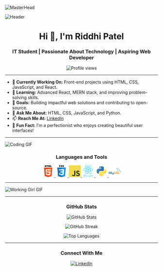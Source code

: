 ![MasterHead](https://webcloudtechnology.in/wp-content/uploads/2022/07/Web-Designing-Banner.gif)

![Header](https://user-images.githubusercontent.com/74038190/212750423-f1e51226-bc89-4b5f-b2f1-8ccf6e8b3fce.gif)

<h1 align="center">Hi 👋, I'm Riddhi Patel</h1>
<h3 align="center">IT Student | Passionate About Technology | Aspiring Web Developer</h3>

<p align="center">
  <img src="https://komarev.com/ghpvc/?username=riiddhii28&label=Profile%20Views&color=ff69b4&style=plastic" alt="Profile views" />
</p>

---

- 🌟 **Currently Working On:** Front-end projects using HTML, CSS, JavaScript, and React.  
- 🌱 **Learning:** Advanced React, MERN stack, and improving problem-solving skills.  
- 🎯 **Goals:** Building impactful web solutions and contributing to open-source.  
- 💬 **Ask Me About:** HTML, CSS, JavaScript, and Python.  
- 📫 **Reach Me At:** [LinkedIn](https://linkedin.com/in/riddhi-patel28)  
- 🦄 **Fun Fact:** I’m a perfectionist who enjoys creating beautiful user interfaces!  

---

![Coding GIF](https://c.tenor.com/2uyENRmiUt0AAAAC/coding.gif)

<h3 align="center">Languages and Tools</h3>
<p align="center">
  <a href="https://developer.mozilla.org/en-US/docs/Web/HTML" target="_blank" rel="noopener noreferrer">
    <img src="https://raw.githubusercontent.com/devicons/devicon/master/icons/html5/html5-original-wordmark.svg" alt="HTML5" width="40" height="40" />
  </a>
  <a href="https://developer.mozilla.org/en-US/docs/Web/CSS" target="_blank" rel="noopener noreferrer">
    <img src="https://raw.githubusercontent.com/devicons/devicon/master/icons/css3/css3-original-wordmark.svg" alt="CSS3" width="40" height="40" />
  </a>
  <a href="https://developer.mozilla.org/en-US/docs/Web/JavaScript" target="_blank" rel="noopener noreferrer">
    <img src="https://raw.githubusercontent.com/devicons/devicon/master/icons/javascript/javascript-original.svg" alt="JavaScript" width="40" height="40" />
  </a>
  <a href="https://reactjs.org/" target="_blank" rel="noopener noreferrer">
    <img src="https://raw.githubusercontent.com/devicons/devicon/master/icons/react/react-original-wordmark.svg" alt="React" width="40" height="40" />
  </a>
  <a href="https://www.python.org" target="_blank" rel="noopener noreferrer">
    <img src="https://raw.githubusercontent.com/devicons/devicon/master/icons/python/python-original.svg" alt="Python" width="40" height="40" />
  </a>
  <a href="https://www.mysql.com/" target="_blank" rel="noopener noreferrer">
    <img src="https://raw.githubusercontent.com/devicons/devicon/master/icons/mysql/mysql-original-wordmark.svg" alt="MySQL" width="40" height="40" />
  </a>
</p>

---

![Working Girl GIF](https://media.giphy.com/media/26Fxy3Iz1ari8oytO/giphy.gif)

---

<h3 align="center">GitHub Stats</h3>
<p align="center">
  <img src="https://github-readme-stats.vercel.app/api?username=riiddhii28&show_icons=true&theme=radical" alt="GitHub Stats" />
</p>

<p align="center">
  <img src="https://github-readme-streak-stats.herokuapp.com/?user=riiddhii28&theme=radical" alt="GitHub Streak" />
</p>

<p align="center">
  <img src="https://github-readme-stats.vercel.app/api/top-langs/?username=riiddhii28&layout=compact&theme=radical" alt="Top Languages" />
</p>

---

<h3 align="center">Connect With Me</h3>
<p align="center">
  <a href="https://linkedin.com/in/riddhi-patel28" target="_blank" rel="noopener noreferrer">
    <img src="https://raw.githubusercontent.com/rahuldkjain/github-profile-readme-generator/master/src/images/icons/Social/linked-in-alt.svg" alt="LinkedIn" height="30" width="40" />
  </a>
</p>
